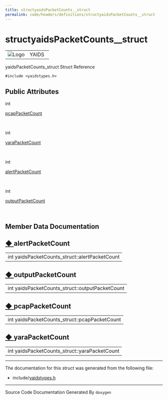 ```yaml
---
title: structyaidsPacketCounts__struct
permalink: code/headers/definitions/structyaidsPacketCounts__struct
---
```

# structyaidsPacketCounts__struct

<table>
<colgroup>
<col style="width: 50%" />
<col style="width: 50%" />
</colgroup>
<tbody>
<tr class="odd">
<td><img src="/yaids.png" alt="Logo" /></td>
<td><div id="projectname">
YAIDS
</div></td>
</tr>
</tbody>
</table>


yaidsPacketCounts\_struct Struct Reference

`#include <yaidstypes.h>`

<span id="pub-attribs"></span> Public Attributes
------------------------------------------------

int 

<a href="/code/headers/definitions/structyaidsPacketCounts__struct#a3fa7e073568298e8cda156e7924c5d79" class="el">pcapPacketCount</a>

 

int 

<a href="/code/headers/definitions/structyaidsPacketCounts__struct#a87a04e90bb532f05d34ef6b0aadad78b" class="el">yaraPacketCount</a>

 

int 

<a href="/code/headers/definitions/structyaidsPacketCounts__struct#a8cd6e52750bd6f9d068b616f1ad303e0" class="el">alertPacketCount</a>

 

int 

<a href="/code/headers/definitions/structyaidsPacketCounts__struct#afd89003f4b5b7406746b6e38efdeb4ff" class="el">outputPacketCount</a>

 

Member Data Documentation
-------------------------

<span id="a8cd6e52750bd6f9d068b616f1ad303e0"></span>

<span class="permalink">[◆ ](#a8cd6e52750bd6f9d068b616f1ad303e0)</span>alertPacketCount
---------------------------------------------------------------------------------------

<table>
<tbody>
<tr class="odd">
<td>int yaidsPacketCounts_struct::alertPacketCount</td>
</tr>
</tbody>
</table>

<span id="afd89003f4b5b7406746b6e38efdeb4ff"></span>

<span class="permalink">[◆ ](#afd89003f4b5b7406746b6e38efdeb4ff)</span>outputPacketCount
----------------------------------------------------------------------------------------

<table>
<tbody>
<tr class="odd">
<td>int yaidsPacketCounts_struct::outputPacketCount</td>
</tr>
</tbody>
</table>

<span id="a3fa7e073568298e8cda156e7924c5d79"></span>

<span class="permalink">[◆ ](#a3fa7e073568298e8cda156e7924c5d79)</span>pcapPacketCount
--------------------------------------------------------------------------------------

<table>
<tbody>
<tr class="odd">
<td>int yaidsPacketCounts_struct::pcapPacketCount</td>
</tr>
</tbody>
</table>

<span id="a87a04e90bb532f05d34ef6b0aadad78b"></span>

<span class="permalink">[◆ ](#a87a04e90bb532f05d34ef6b0aadad78b)</span>yaraPacketCount
--------------------------------------------------------------------------------------

<table>
<tbody>
<tr class="odd">
<td>int yaidsPacketCounts_struct::yaraPacketCount</td>
</tr>
</tbody>
</table>

------------------------------------------------------------------------

The documentation for this struct was generated from the following file:

-   include/<a href="/code/headers/yaidstypes" class="el">yaidstypes.h</a>

------------------------------------------------------------------------

<span class="small">Source Code Documentation Generated By `doxygen`</span>  
